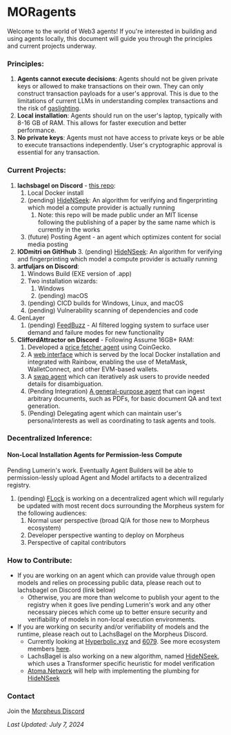 # MORagents
Welcome to the world of Web3 agents! If you're interested in building and using agents locally, this document will guide you through the principles and 
current projects underway.

### Principles:
1. **Agents cannot execute decisions**: Agents should not be given private keys or allowed to make transactions on their own. They can only construct transaction 
payloads for a user's approval. This is due to the limitations of current LLMs in understanding complex transactions and the risk of [gaslighting](https://arxiv.org/abs/2311.04235).
2. **Local installation**: Agents should run on the user's laptop, typically with 8-16 GB of RAM. This allows for faster execution and better performance.
3. **No private keys**: Agents must not have access to private keys or be able to execute transactions independently. User's cryptographic approval is essential for any 
transaction.

### Current Projects:
1. **lachsbagel on Discord** - [this repo](https://github.com/MorpheusAIs/moragents): 
   1. Local Docker install
   2. (pending) [HideNSeek](https://github.com/MorpheusAIs/HideNSeek): An algorithm for verifying and fingerprinting which model a compute provider is actually running
      1. Note: this repo will be made public under an MIT license following the publishing of a paper by the same name which is currently in the works
   3. (future) Posting Agent - an agent which optimizes content for social media posting
2. **IODmitri on GitHhub**
   3. (pending) [HideNSeek](https://github.com/MorpheusAIs/HideNSeek): An algorithm for verifying and fingerprinting which model a compute provider is actually running
3. **artfuljars on Discord**:
   1. Windows Build (EXE version of .app)
   2. Two installation wizards:
      1. Windows
      2. (pending) macOS
   3. (pending) CICD builds for Windows, Linux, and macOS
   4. (pending) Vulnerability scanning of dependencies and code
4. GenLayer
   1. (pending) [FeedBuzz](https://github.com/yeagerai/feedbuzz-contracts) - AI filtered logging system to surface user demand and failure modes for new functionality  
5. **CliffordAttractor on Discord** - Following Assume 16GB+ RAM:
   1. Developed a [price fetcher agent](submodules/moragents_dockers/agents/src/data_agent) using CoinGecko.
   2. A [web interface](submodules/moragents_dockers/frontend) which is served by the local Docker installation and integrated with Rainbow, enabling the use of MetaMask, WalletConnect, and other 
   EVM-based wallets.
   3. A [swap agent](submodules/moragents_dockers/agents/src/swap_agent) which can iteratively ask users to provide needed details for disambiguation.
   4. (Pending Integration) [A general-purpose agent](https://github.com/MorpheusAIs/moragents/pull/34) that can ingest arbitrary documents, such as PDFs, for basic document QA and text generation.
   5. (Pending) Delegating agent which can maintain user's persona/interests as well as coordinating to task agents and tools.


### Decentralized Inference:
#### Non-Local Installation Agents for Permission-less Compute
Pending Lumerin's work. Eventually Agent Builders will be able to permission-lessly upload Agent and Model artifacts to a decentralized registry.
1. (pending) [FLock](https://www.flock.io/#/) is working on a decentralized agent which will regularly be updated with most recent docs surrounding the Morpheus system for the following audiences:
   1. Normal user perspective (broad Q/A for those new to Morpheus ecosystem)
   2. Developer perspective wanting to deploy on Morpheus
   3. Perspective of capital contributors


### How to Contribute:
- If you are working on an agent which can provide value through open models and relies on processing public data, please reach out to lachsbagel on Discord (link below)   
  - Otherwise, you are more than welcome to publish your agent to the registry when it goes live pending Lumerin's work and any other necessary pieces which come up to better ensure security and verifiability of models in non-local execution environments.
- If you are working on security and/or verifiability of models and the runtime, please reach out to LachsBagel on the Morpheus Discord.
  - Currently looking at [Hyperbolic.xyz](https://hyperbolic.xyz) and [6079](https://6079-ai.gitbook.io/6079.ai/technology/6079-proof-of-inference-protocol). See more ecosystem members [here](https://mor.org/ecosystem).
  - LachsBagel is also working on a new algorithm, named [HideNSeek](https://github.com/MorpheusAIs/HideNSeek), which uses a Transformer specific heuristic for model verification
  - [Atoma.Network](https://www.atoma.network/) will help with implementing the plumbing for [HideNSeek](https://github.com/MorpheusAIs/HideNSeek)

### Contact
Join the [Morpheus Discord](https://discord.com/invite/Dc26EFb6JK)

*Last Updated: July 7, 2024*
